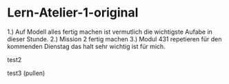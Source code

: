 # Lern-Atelier-1-original
1.) Auf Modell alles fertig machen ist vermutlich die wichtigste Aufabe in dieser Stunde.
2.) Mission 2 fertig machen
3.) Modul 431 repetieren für den kommenden Dienstag das halt sehr wichtig ist für mich.


test2

test3 (pullen)
